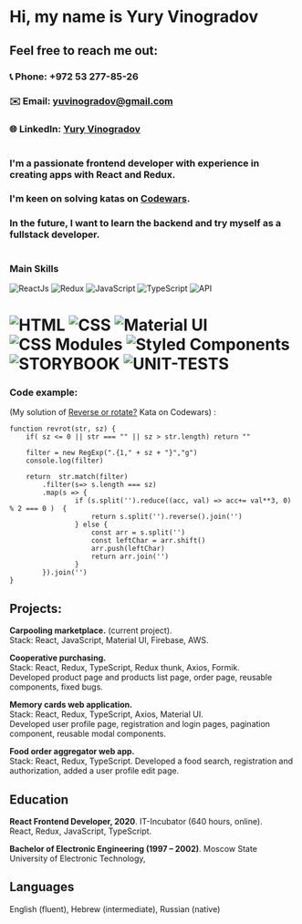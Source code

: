 # Hi, my name is Yury Vinogradov


## Feel free to reach me out:
### 📞 Phone: +972 53 277-85-26
### ✉️ Email: yuvinogradov@gmail.com
### 🌐 LinkedIn: [Yury Vinogradov](https://www.linkedin.com/in/vngrd/)
#
### I'm a passionate frontend developer with experience in creating apps with React and Redux.
### I'm keen on solving katas on [Codewars](https://www.codewars.com/users/yuvinogradov). 
### In the future, I want to learn the backend and try myself as a fullstack developer.

#
### Main Skills
![ReactJs](https://img.shields.io/badge/-React-090909?style=for-the-badge&logo=React)
![Redux](https://img.shields.io/badge/-Redux-090909?style=for-the-badge&logo=Redux)
![JavaScript](https://img.shields.io/badge/-JavaScript-090909?style=for-the-badge&logo=JavaScript)
![TypeScript](https://img.shields.io/badge/-TypeScript-090909?style=for-the-badge&logo=TypeScript)
![API](https://img.shields.io/badge/-REST&#032;API-090909?style=for-the-badge)
# ![HTML](https://img.shields.io/badge/-HTML-090909?style=for-the-badge&logo=html5) ![CSS](https://img.shields.io/badge/-CSS-090909?style=for-the-badge&logo=css3) ![Material UI](https://img.shields.io/badge/-Material&#032;UI-090909?style=for-the-badge) ![CSS Modules](https://img.shields.io/badge/-CSS&#032;Modules-090909?style=for-the-badge) ![Styled Components](https://img.shields.io/badge/-Styled&#032;Components-090909?style=for-the-badge) ![STORYBOOK](https://img.shields.io/badge/-StoryBook-090909?style=for-the-badge) ![UNIT-TESTS](https://img.shields.io/badge/-Unit&#032;Tests-090909?style=for-the-badge)

### Code example:
(My solution of [Reverse or rotate?](https://www.codewars.com/kata/56b5afb4ed1f6d5fb0000991)  Kata on Codewars) :  

    function revrot(str, sz) {
        if( sz <= 0 || str === "" || sz > str.length) return ""
        
        filter = new RegExp(".{1," + sz + "}","g")
        console.log(filter)

        return  str.match(filter)
            .filter(s=> s.length === sz)
            .map(s => {
                    if (s.split('').reduce((acc, val) => acc+= val**3, 0) % 2 === 0 )  {
                        return s.split('').reverse().join('')
                    } else {
                        const arr = s.split('')
                        const leftChar = arr.shift()
                        arr.push(leftChar)
                        return arr.join('')
                    }
            }).join('')
    }

## Projects: 
**Carpooling marketplace.** (current project).  
Stack: React, JavaScript, Material UI, Firebase, AWS.   
  
**Cooperative purchasing.**  
Stack: React, Redux, TypeScript, Redux thunk, Axios, Formik.  
Developed product page and products list page, order page, reusable components, fixed bugs.  

**Memory cards web application.**  
Stack: React, Redux, TypeScript, Axios, Material UI.  
Developed user profile page, registration and login pages, pagination component, reusable modal components.  
  
**Food order aggregator web app.**  
Stack: React, Redux, TypeScript. 
Developed a food search, registration and authorization, added a user profile edit page.
  

## Education  
**React Frontend Developer, 2020**. IT-Incubator (640 hours, online).  
React, Redux, JavaScript, TypeScript.

**Bachelor of Electronic Engineering (1997 – 2002)**. Moscow State University of Electronic Technology, 
## Languages
English (fluent), Hebrew (intermediate), Russian (native)
